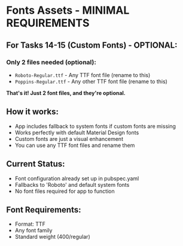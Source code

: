 # Fonts Assets - MINIMAL REQUIREMENTS

## For Tasks 14-15 (Custom Fonts) - OPTIONAL:

### Only 2 files needed (optional):

- `Roboto-Regular.ttf` - Any TTF font file (rename to this)
- `Poppins-Regular.ttf` - Any other TTF font file (rename to this)

**That's it! Just 2 font files, and they're optional.**

## How it works:

- App includes fallback to system fonts if custom fonts are missing
- Works perfectly with default Material Design fonts
- Custom fonts are just a visual enhancement
- You can use any TTF font files and rename them

## Current Status:

- Font configuration already set up in pubspec.yaml
- Fallbacks to 'Roboto' and default system fonts
- No font files required for app to function

## Font Requirements:

- Format: TTF
- Any font family
- Standard weight (400/regular)
